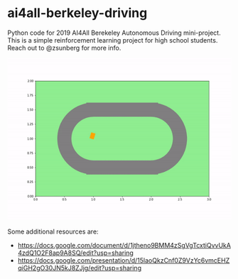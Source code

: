 # ai4all-berkeley-driving
Python code for 2019 AI4All Berekeley Autonomous Driving mini-project. This is a simple reinforcement learning project for high school students. Reach out to @zsunberg for more info.

![car driving](/assets/image1.gif)

Some additional resources are:
- https://docs.google.com/document/d/1jtheno9BMM4zSgVgTcxtiQvvUkA4zdQ1O2F8ap9A8SQ/edit?usp=sharing
- https://docs.google.com/presentation/d/15laoQkzCnf0Z9VzYc6vmcEHZqiGH2gO30JN5kJ8ZJjg/edit?usp=sharing

